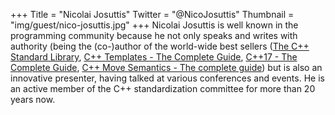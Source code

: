 +++
Title = "Nicolai Josuttis"
Twitter = "@NicoJosuttis"
Thumbnail = "img/guest/nico-josuttis.jpg"
+++
Nicolai Josuttis is well known in the programming community because he not only speaks and writes with authority (being the (co-)author of the world-wide best sellers ([The C++ Standard Library](www.cppstdlib.com), [C++ Templates - The Complete Guide](www.tmplbook.com), [C++17 - The Complete Guide](www.cppstd17.com), [C++ Move Semantics - The complete guide](www.cppmove.com)) but is also an innovative presenter, having talked at various conferences and events.
He is an active member of the C++ standardization committee for more than 20 years now.